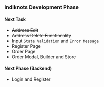 ### Indiknots Development Phase
#### Next Task
* ~~Address Edit~~
* ~~Address Delete Functionality~~
* Input `State Validation` and `Error Message`
* Register Page
* Order Page
* Order Modal, Builder and Store

#### Next Phase (Backend)
* Login and Register